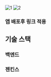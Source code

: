 ![1](https://github.com/user-attachments/assets/4763c1e6-6f64-4363-b73c-90798e04792d)
![2](https://github.com/user-attachments/assets/3cb333da-5325-42f2-9f6a-756d161abf14)

### 앱 배포후 링크 적용

## 기술 스택
### 백엔드

### 젠킨스
